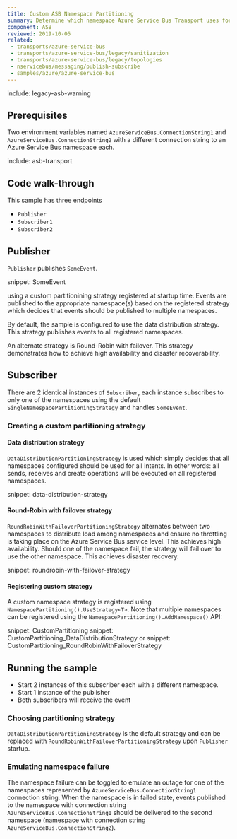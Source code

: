 ```yaml
---
title: Custom ASB Namespace Partitioning
summary: Determine which namespace Azure Service Bus Transport uses for partitioning.
component: ASB
reviewed: 2019-10-06
related:
 - transports/azure-service-bus
 - transports/azure-service-bus/legacy/sanitization
 - transports/azure-service-bus/legacy/topologies
 - nservicebus/messaging/publish-subscribe
 - samples/azure/azure-service-bus
---
```


include: legacy-asb-warning


## Prerequisites

Two environment variables named `AzureServiceBus.ConnectionString1` and `AzureServiceBus.ConnectionString2` with a different connection string to an Azure Service Bus namespace each.

include: asb-transport


## Code walk-through

This sample has three endpoints

* `Publisher`
* `Subscriber1`
* `Subscriber2`


## Publisher

`Publisher` publishes `SomeEvent`.

snippet: SomeEvent

using a custom partitionining strategy registered at startup time. Events are published to the appropriate namespace(s) based on the registered strategy which decides that events should be published to multiple namespaces.

By default, the sample is configured to use the data distribution strategy. This strategy publishes events to all registered namespaces. 

An alternate strategy is Round-Robin with failover. This strategy demonstrates how to achieve high availability and disaster recoverability. 


## Subscriber

There are 2 identical instances of `Subscriber`, each instance subscribes to only one of the namespaces using the default `SingleNamespacePartitioningStrategy` and handles `SomeEvent`. 


### Creating a custom partitioning strategy

#### Data distribution strategy

`DataDistributionPartitioningStrategy` is used which simply decides that all namespaces configured should be used for all intents. In other words: all sends, receives and create operations will be executed on all registered namespaces.

snippet: data-distribution-strategy


#### Round-Robin with failover strategy

`RoundRobinWithFailoverPartitioningStrategy` alternates between two namespaces to distribute load among namespaces and ensure no throttling is taking place on the Azure Service Bus service level. This achieves high availability. Should one of the namespace fail, the strategy will fail over to use the other namespace. This achieves disaster recovery.

snippet: roundrobin-with-failover-strategy


#### Registering custom strategy

A custom namespace strategy is registered using `NamespacePartitioning().UseStrategy<T>`. Note that multiple namespaces can be registered using the `NamespacePartitioning().AddNamespace()` API:

snippet: CustomPartitioning
snippet: CustomPartitioning_DataDistributionStrategy
or
snippet: CustomPartitioning_RoundRobinWithFailoverStrategy


## Running the sample

 * Start 2 instances of this subscriber each with a different namespace.
 * Start 1 instance of the publisher
 * Both subscribers will receive the event

### Choosing partitioning strategy

`DataDistributionPartitioningStrategy` is the default strategy and can be replaced with  `RoundRobinWithFailoverPartitioningStrategy` upon `Publisher` startup.

### Emulating namespace failure

The namespace failure can be toggled to emulate an outage for one of the namespaces represented by `AzureServiceBus.ConnectionString1` connection string. When the namespace is in failed state, events published to the namespace with connection string `AzureServiceBus.ConnectionString1` should be delivered to the second namespace (namespace with connection string `AzureServiceBus.ConnectionString2`).  

